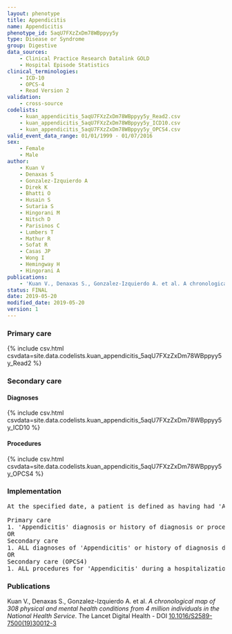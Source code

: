 ```yaml
---
layout: phenotype
title: Appendicitis
name: Appendicitis
phenotype_id: 5aqU7FXzZxDm78WBppyy5y 
type: Disease or Syndrome
group: Digestive
data_sources: 
    - Clinical Practice Research Datalink GOLD
    - Hospital Episode Statistics
clinical_terminologies: 
    - ICD-10
    - OPCS-4
    - Read Version 2
validation: 
    - cross-source
codelists: 
    - kuan_appendicitis_5aqU7FXzZxDm78WBppyy5y_Read2.csv
    - kuan_appendicitis_5aqU7FXzZxDm78WBppyy5y_ICD10.csv
    - kuan_appendicitis_5aqU7FXzZxDm78WBppyy5y_OPCS4.csv
valid_event_data_range: 01/01/1999 - 01/07/2016
sex: 
    - Female
    - Male
author: 
    - Kuan V
    - Denaxas S
    - Gonzalez-Izquierdo A
    - Direk K
    - Bhatti O
    - Husain S
    - Sutaria S
    - Hingorani M
    - Nitsch D
    - Parisinos C
    - Lumbers T
    - Mathur R
    - Sofat R
    - Casas JP
    - Wong I
    - Hemingway H
    - Hingorani A
publications: 
    - 'Kuan V., Denaxas S., Gonzalez-Izquierdo A. et al. A chronological map of 308 physical and mental health conditions from 4 million individuals in the National Health Service. The Lancet Digital Health - DOI: 10.1016/S2589-7500(19)30012-3' 
status: FINAL
date: 2019-05-20
modified_date: 2019-05-20
version: 1
---
```

### Primary care 
{% include csv.html csvdata=site.data.codelists.kuan_appendicitis_5aqU7FXzZxDm78WBppyy5y_Read2 %}
### Secondary care 
#### Diagnoses 
{% include csv.html csvdata=site.data.codelists.kuan_appendicitis_5aqU7FXzZxDm78WBppyy5y_ICD10 %}
#### Procedures 
{% include csv.html csvdata=site.data.codelists.kuan_appendicitis_5aqU7FXzZxDm78WBppyy5y_OPCS4 %}
### Implementation 
<pre>At the specified date, a patient is defined as having had 'Appendicitis' IF they meet the criteria for any of the following on or before the specified date. The earliest date on which the individual meets any of the following criteria on or before the specified date is defined as the first event date:

Primary care
1. 'Appendicitis' diagnosis or history of diagnosis or procedure during a consultation 
OR
Secondary care
1. ALL diagnoses of 'Appendicitis' or history of diagnosis during a hospitalization
OR
Secondary care (OPCS4)
1. ALL procedures for 'Appendicitis' during a hospitalization</pre> 
 
### Publications 
Kuan V., Denaxas S., Gonzalez-Izquierdo A. et al. _A chronological map of 308 physical and mental health conditions from 4 million individuals in the National Health Service_. The Lancet Digital Health - DOI <a href='https://www.thelancet.com/journals/landig/article/PIIS2589-7500(19)30012-3/fulltext'>10.1016/S2589-7500(19)30012-3</a>